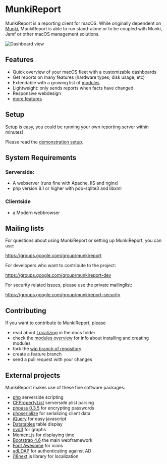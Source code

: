 
MunkiReport
===============

MunkiReport is a reporting client for macOS. While originally dependent on [Munki](https://github.com/munki/munki/), MunkiReport is able to run stand-alone or to be coupled with Munki, Jamf or other macOS management solutions.

![Dashboard view](https://github.com/munkireport/munkireport-php/wiki/assets/pics/dashboard.png)

Features
---

* Quick overview of your macOS fleet with a customizable dashboards
* Get reports on many features (hardware types, disk usage, etc)
* Extendable with a growing list of [modules](https://github.com/munkireport/munkireport-php/wiki/Modules)
* Lightweight: only sends reports when facts have changed
* Responsive webdesign
* [more features](https://github.com/munkireport/munkireport-php/wiki/Features)

Setup
---

Setup is easy, you could be running your own reporting server within minutes! 

Please read the [demonstration setup](https://github.com/munkireport/munkireport-php/wiki/Quick-demo).

System Requirements
---

### Serverside:

* A webserver (runs fine with Apache, IIS and nginx)
* php version 8.1 or higher with pdo-sqlite3 and libxml

### Clientside

* a Modern webbrowser

Mailing lists
---

For questions about using MunkiReport or setting up MunkiReport, you can use:

https://groups.google.com/group/munkireport

For developers who want to contribute to the project:

https://groups.google.com/group/munkireport-dev

For security related issues, please use the private mailinglist:

https://groups.google.com/group/munkireport-security


Contributing
---

If you want to contribute to MunkiReport, please 

* read about [Localizing](docs/localize.md) in the docs folder
* check the [modules overview](https://github.com/munkireport/munkireport-php/wiki/Module-Overview) for info about installing and creating modules
* fork the [wip branch of repository](https://github.com/munkireport/munkireport-php/tree/wip)
* create a feature branch
* send a pull request with your changes

External projects
---

MunkiReport makes use of these fine software packages:

* [php](http://php.net) serverside scripting
* [CFPropertyList](https://github.com/rodneyrehm/CFPropertyList) serverside plist parsing
* [phpass 0.3.5](https://github.com/hautelook/phpass) for encrypting passwords
* [phpserialize](https://github.com/sdfsdhgjkbmnmxc/phpserialize) for serializing client data
* [jQuery](http://jquery.com) for easy javascript
* [Datatables](http://datatables.net) table display
* [nvd3](https://github.com/nvd3-community/nvd3) for graphs
* [Moment.js](http://momentjs.com) for displaying time
* [Bootstrap 4.6](http://getbootstrap.com) the main webframework
* [Font Awesome](http://fortawesome.github.io/Font-Awesome/) for icons
* [adLDAP](https://github.com/Adldap2/Adldap2) for authenticating against AD
* [i18next](http://i18next.com) js library for localization


